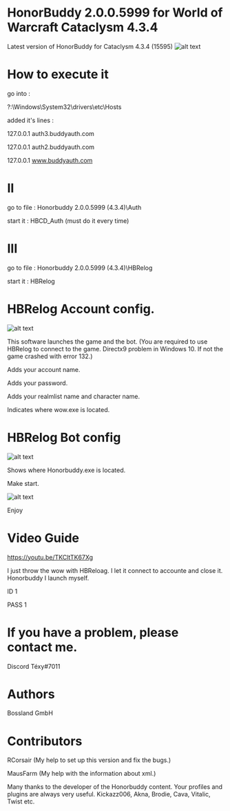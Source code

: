 # HonorBuddy 2.0.0.5999 for World of Warcraft Cataclysm 4.3.4
Latest version of HonorBuddy for Cataclysm 4.3.4 (15595)
![alt text](https://i.ibb.co/brmGbbC/2.png)

# How to execute it 

go into :

?:\Windows\System32\drivers\etc\Hosts

added it's lines :

127.0.0.1 auth3.buddyauth.com

127.0.0.1 auth2.buddyauth.com

127.0.0.1 www.buddyauth.com

# II
go to file : Honorbuddy 2.0.0.5999 (4.3.4)\Auth

start it : HBCD_Auth (must do it every time)

# III
go to file : Honorbuddy 2.0.0.5999 (4.3.4)\HBRelog

start it : HBRelog 
# HBRelog Account config.
![alt text](https://i.ibb.co/zQgt7Bc/1.png)

This software launches the game and the bot.  (You are required to use HBRelog to connect to the game. Directx9 problem in Windows 10. If not the game crashed with error 132.)

Adds your account name. 

Adds your password.

Adds your realmlist name and character name.

Indicates where wow.exe is located.
# HBRelog Bot config
![alt text](https://i.ibb.co/YQxJwrv/2.png)

Shows where Honorbuddy.exe is located.

Make start.

![alt text](https://i.ibb.co/6sG7NRk/3.png)

Enjoy

# Video Guide 
https://youtu.be/TKCltTK67Xg


I just throw the wow with HBReloag. I let it connect to accounte and close it. Honorbuddy I launch myself.

ID 1

PASS 1

# If you have a problem, please contact me.
Discord Téxy#7011

# Authors
Bossland GmbH

# Contributors
RCorsair (My help to set up this version and fix the bugs.)

MausFarm (My help with the information about xml.)

Many thanks to the developer of the Honorbuddy content. Your profiles and plugins are always very useful.
Kickazz006, Akna, Brodie, Cava, Vitalic, Twist etc.